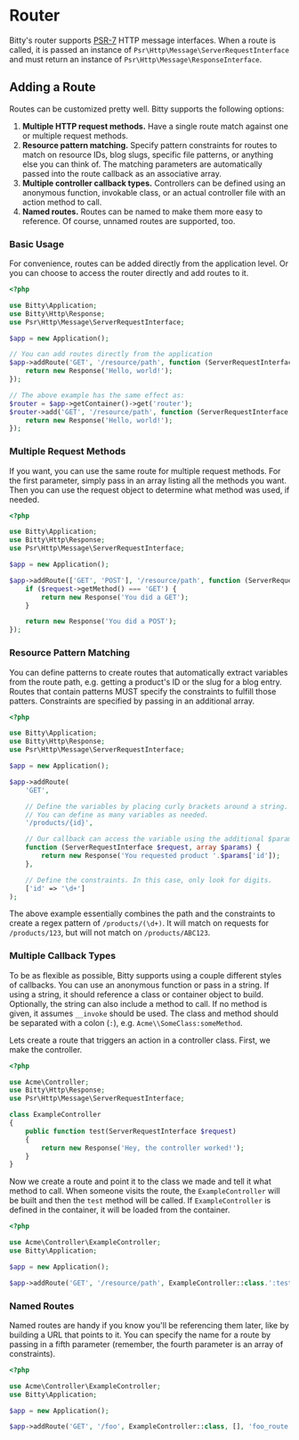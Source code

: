 # Router

Bitty's router supports [PSR-7](http://www.php-fig.org/psr/psr-7/) HTTP message interfaces. When a route is called, it is passed an instance of `Psr\Http\Message\ServerRequestInterface` and must return an instance of `Psr\Http\Message\ResponseInterface`.

## Adding a Route

Routes can be customized pretty well. Bitty supports the following options:

1. **Multiple HTTP request methods.** Have a single route match against one or multiple request methods.
2. **Resource pattern matching.** Specify pattern constraints for routes to match on resource IDs, blog slugs, specific file patterns, or anything else you can think of. The matching parameters are automatically passed into the route callback as an associative array.
3. **Multiple controller callback types.** Controllers can be defined using an anonymous function, invokable class, or an actual controller file with an action method to call.
4. **Named routes.** Routes can be named to make them more easy to reference. Of course, unnamed routes are supported, too.

### Basic Usage

For convenience, routes can be added directly from the application level. Or you can choose to access the router directly and add routes to it.

```php
<?php

use Bitty\Application;
use Bitty\Http\Response;
use Psr\Http\Message\ServerRequestInterface;

$app = new Application();

// You can add routes directly from the application
$app->addRoute('GET', '/resource/path', function (ServerRequestInterface $request) {
    return new Response('Hello, world!');
});

// The above example has the same effect as:
$router = $app->getContainer()->get('router');
$router->add('GET', '/resource/path', function (ServerRequestInterface $request) {
    return new Response('Hello, world!');
});
```

### Multiple Request Methods

If you want, you can use the same route for multiple request methods. For the first parameter, simply pass in an array listing all the methods you want. Then you can use the request object to determine what method was used, if needed.

```php
<?php

use Bitty\Application;
use Bitty\Http\Response;
use Psr\Http\Message\ServerRequestInterface;

$app = new Application();

$app->addRoute(['GET', 'POST'], '/resource/path', function (ServerRequestInterface $request) {
    if ($request->getMethod() === 'GET') {
        return new Response('You did a GET');
    }

    return new Response('You did a POST');
});
```

### Resource Pattern Matching

You can define patterns to create routes that automatically extract variables from the route path, e.g. getting a product's ID or the slug for a blog entry. Routes that contain patterns MUST specify the constraints to fulfill those patters. Constraints are specified by passing in an additional array.

```php
<?php

use Bitty\Application;
use Bitty\Http\Response;
use Psr\Http\Message\ServerRequestInterface;

$app = new Application();

$app->addRoute(
    'GET',

    // Define the variables by placing curly brackets around a string.
    // You can define as many variables as needed.
    '/products/{id}',

    // Our callback can access the variable using the additional $params
    function (ServerRequestInterface $request, array $params) {
        return new Response('You requested product '.$params['id']);
    },

    // Define the constraints. In this case, only look for digits.
    ['id' => '\d+']
);
```

The above example essentially combines the path and the constraints to create a regex pattern of `/products/(\d+)`. It will match on requests for `/products/123`, but will not match on `/products/ABC123`.

### Multiple Callback Types

To be as flexible as possible, Bitty supports using a couple different styles of callbacks. You can use an anonymous function or pass in a string. If using a string, it should reference a class or container object to build. Optionally, the string can also include a method to call. If no method is given, it assumes `__invoke` should be used. The class and method should be separated with a colon (`:`), e.g. `Acme\\SomeClass:someMethod`.

Lets create a route that triggers an action in a controller class. First, we make the controller.

```php
<?php

use Acme\Controller;
use Bitty\Http\Response;
use Psr\Http\Message\ServerRequestInterface;

class ExampleController
{
    public function test(ServerRequestInterface $request)
    {
        return new Response('Hey, the controller worked!');
    }
}
```

Now we create a route and point it to the class we made and tell it what method to call. When someone visits the route, the `ExampleController` will be built and then the `test` method will be called. If `ExampleController` is defined in the container, it will be loaded from the container.

```php
<?php

use Acme\Controller\ExampleController;
use Bitty\Application;

$app = new Application();

$app->addRoute('GET', '/resource/path', ExampleController::class.':test');
```

### Named Routes

Named routes are handy if you know you'll be referencing them later, like by building a URL that points to it. You can specify the name for a route by passing in a fifth parameter (remember, the fourth parameter is an array of constraints).

```php
<?php

use Acme\Controller\ExampleController;
use Bitty\Application;

$app = new Application();

$app->addRoute('GET', '/foo', ExampleController::class, [], 'foo_route');
```
